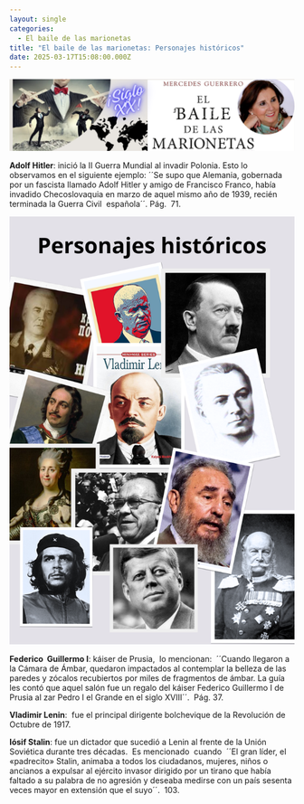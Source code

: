 ```yaml
---
layout: single
categories:
  - El baile de las marionetas
title: "El baile de las marionetas: Personajes históricos"
date: 2025-03-17T15:08:00.000Z
---
```

![](/assets/img/banner.png "El  baile de las marionetas de  Mercedes  Guerrero ")

**Adolf Hitler**: inició la II Guerra Mundial al invadir Polonia. Esto lo observamos en el siguiente ejemplo: ´´Se supo que Alemania, gobernada por un fascista llamado Adolf Hitler y amigo de Francisco Franco, había invadido Checoslovaquia en marzo de aquel mismo año de 1939, recién terminada la Guerra Civil  española´´. Pág.  71. 

![](/assets/img/collage-de-fotos-personajes-historicos.png)

**Federico  Guillermo I**: káiser de Prusia,  lo mencionan:  ´´Cuando llegaron a la Cámara de Ámbar, quedaron impactados al contemplar la belleza de las paredes y zócalos recubiertos por miles de fragmentos de ámbar. La guía les contó que aquel salón fue un regalo del káiser Federico Guillermo I de Prusia al zar Pedro I el Grande en el siglo XVIII´´.  Pág. 37.


**Vladimir Lenin**:  fue el principal dirigente bolchevique de la Revolución de Octubre de 1917. 

**Iósif Stalin**: fue un dictador que sucedió a Lenin al frente de la Unión Soviética durante tres décadas.  Es mencionado  cuando  ´´El gran líder, el «padrecito» Stalin, animaba a todos los ciudadanos, mujeres, niños o ancianos a expulsar al ejército invasor dirigido por un tirano que había faltado a su palabra de no agresión y deseaba medirse con un país sesenta veces mayor en extensión que el suyo´´.  103.  
















######
